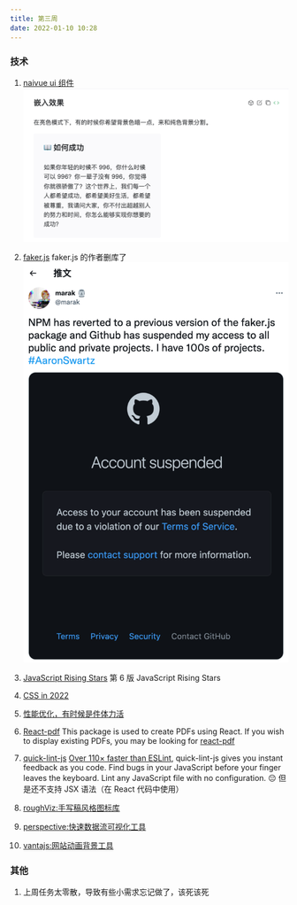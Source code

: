 ```yaml
---
title: 第三周
date: 2022-01-10 10:28
---
```

### 技术
1. [naivue ui 组件](https://www.naiveui.com)
![](./_image/2022-01-10/2022-01-10-13-15-06@2x.png)
2. [faker.js](https://github.com/marak/Faker.js/)
    faker.js 的作者删库了
![](./_image/2022-01-10/2022-01-10-13-19-20@2x.png)

3. [JavaScript Rising Stars](https://risingstars.js.org/2021/en)
    第 6 版 JavaScript Rising Stars
4. [CSS in 2022](https://www.bram.us/2021/12/27/css-in-2022/)
5. [性能优化，有时候是件体力活](https://mp.weixin.qq.com/s/_BKgmMtC6n3mAznCKDQUyA)
6. [React-pdf](https://github.com/diegomura/react-pdf)
    This package is used to create PDFs using React. If you wish to display existing PDFs, you may be looking for [react-pdf](https://github.com/wojtekmaj/react-pdf)
7. [quick-lint-js](https://quick-lint-js.com/)
   [ Over 110× faster than ESLint](https://quick-lint-js.com/benchmarks/), quick-lint-js gives you instant feedback as you code. Find bugs in your JavaScript before your finger leaves the keyboard. Lint any JavaScript file with no configuration.
    😔 但是还不支持 JSX 语法（在 React 代码中使用）
8. [roughViz:手写稿风格图标库](https://github.com/jwilber/roughViz)
9. [perspective:快速数据流可视化工具](https://perspective.finos.org/)
10. [vantajs:网站动画背景工具](https://www.vantajs.com/)
### 其他
1. 上周任务太零散，导致有些小需求忘记做了，该死该死